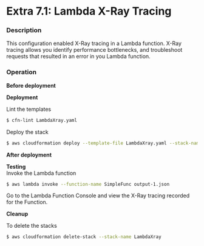 # Extra 7.1: Lambda X-Ray Tracing

### Description

This configuration enabled X-Ray tracing in a Lambda function.
X-Ray tracing allows you identify performance bottlenecks, and troubleshoot requests that resulted in an error in you Lambda function.

### Operation

**Before deployment**

**Deployment**

Lint the templates

```bash
$ cfn-lint LambdaXray.yaml
```

Deploy the stack

```bash
$ aws cloudformation deploy --template-file LambdaXray.yaml --stack-name LambdaXray --capabilities CAPABILITY_NAMED_IAM
```

**After deployment**

**Testing**  
Invoke the Lambda function

```bash
$ aws lambda invoke --function-name SimpleFunc output-1.json
```

Go to the Lambda Function Console and view the X-Ray tracing recorded for the Function.

**Cleanup**

To delete the stacks

```bash
$ aws cloudformation delete-stack --stack-name LambdaXray
```
